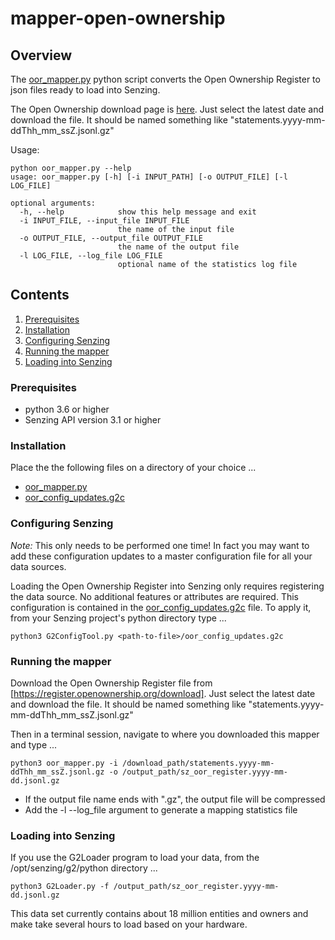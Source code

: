 # mapper-open-ownership

## Overview

The [oor_mapper.py] python script converts the Open Ownership Register to json files ready to load into Senzing.

The Open Ownership download page is [here]. Just select the latest date and download the file.
It should be named something like "statements.yyyy-mm-ddThh_mm_ssZ.jsonl.gz"

Usage:

```console
python oor_mapper.py --help
usage: oor_mapper.py [-h] [-i INPUT_PATH] [-o OUTPUT_FILE] [-l LOG_FILE]

optional arguments:
  -h, --help            show this help message and exit
  -i INPUT_FILE, --input_file INPUT_FILE
                        the name of the input file
  -o OUTPUT_FILE, --output_file OUTPUT_FILE
                        the name of the output file
  -l LOG_FILE, --log_file LOG_FILE
                        optional name of the statistics log file
```

## Contents

1. [Prerequisites]
2. [Installation]
3. [Configuring Senzing]
4. [Running the mapper]
5. [Loading into Senzing]

### Prerequisites

- python 3.6 or higher
- Senzing API version 3.1 or higher

### Installation

Place the the following files on a directory of your choice ...

- [oor_mapper.py]
- [oor_config_updates.g2c]

### Configuring Senzing

_Note:_ This only needs to be performed one time! In fact you may want to add these configuration updates to a master configuration file for all your data sources.

Loading the Open Ownership Register into Senzing only requires registering the data source. No additional features or attributes are
required. This configuration is contained in the [oor_config_updates.g2c] file.
To apply it, from your Senzing project's python directory type ...

```console
python3 G2ConfigTool.py <path-to-file>/oor_config_updates.g2c
```

### Running the mapper

Download the Open Ownership Register file from [https://register.openownership.org/download].
Just select the latest date and download the file. It should be named something like "statements.yyyy-mm-ddThh_mm_ssZ.jsonl.gz"

Then in a terminal session, navigate to where you downloaded this mapper and type ...

```console
python3 oor_mapper.py -i /download_path/statements.yyyy-mm-ddThh_mm_ssZ.jsonl.gz -o /output_path/sz_oor_register.yyyy-mm-dd.jsonl.gz
```

- If the output file name ends with ".gz", the output file will be compressed
- Add the -l --log_file argument to generate a mapping statistics file

### Loading into Senzing

If you use the G2Loader program to load your data, from the /opt/senzing/g2/python directory ...

```console
python3 G2Loader.py -f /output_path/sz_oor_register.yyyy-mm-dd.jsonl.gz
```

This data set currently contains about 18 million entities and owners and make take several hours to load based on your hardware.

[oor_mapper.py]: oor_mapper.py
[here]: https://register.openownership.org/download
[Prerequisites]: #prerequisites
[Installation]: #installation
[Configuring Senzing]: #configuring-senzing
[Running the mapper]: #running-the-mapper
[Loading into Senzing]: #loading-into-senzing
[oor_config_updates.g2c]: oor_config_updates.g2c
[https://register.openownership.org/download]: https://register.openownership.org/download
